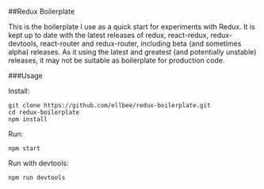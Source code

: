##Redux Boilerplate

This is the boilerplate I use as a quick start for experiments with Redux. It is kept up to date with the latest releases of redux, react-redux, redux-devtools, react-router and redux-router, including beta (and sometimes alpha) releases. As it using the latest and greatest (and potentially unstable) releases, it may not be suitable as boilerplate for production code.

###Usage

Install:
```
git clone https://github.com/ellbee/redux-boilerplate.git
cd redux-boilerplate
npm install
```

Run:
```
npm start
```

Run with devtools:
```
npm run devtools
```
